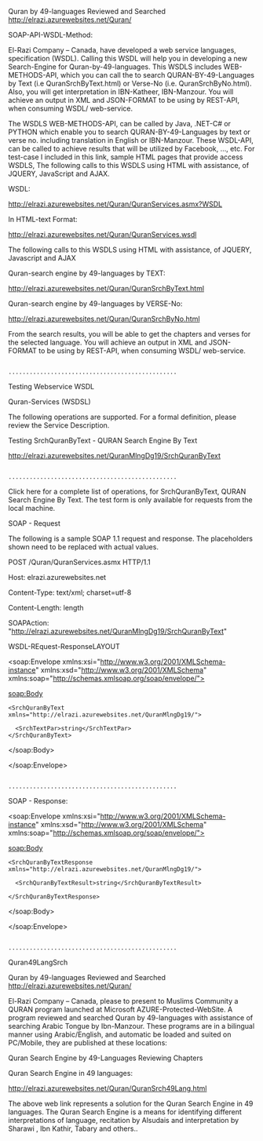 Quran by 49-languages Reviewed and Searched http://elrazi.azurewebsites.net/Quran/

SOAP-API-WSDL-Method:

El-Razi Company – Canada,  have developed a web service languages, specification (WSDL). Calling this WSDL will help you in developing a new Search-Engine for Quran-by-49-languages. This WSDLS includes WEB-METHODS-API, which you can call the to search QURAN-BY-49-Languages by Text (i.e QuranSrchByText.html) or Verse-No (i.e. QuranSrchByNo.html). Also, you will get interpretation in IBN-Katheer, IBN-Manzour. You will achieve an output in XML and JSON-FORMAT to be using by REST-API, when consuming WSDL/ web-service. 

The WSDLS WEB-METHODS-API,  can be called by Java, .NET-C# or PYTHON which enable you to search QURAN-BY-49-Languages by text or verse no. including translation in English or IBN-Manzour. These WSDL-API, can be called to achieve results that will be utilized by Facebook, …, etc. For test-case I included in this link, sample HTML pages that provide access WSDLS, The following calls to this WSDLS using HTML with assistance, of JQUERY, JavaScript and AJAX.

WSDL:

http://elrazi.azurewebsites.net/Quran/QuranServices.asmx?WSDL

In HTML-text Format:

http://elrazi.azurewebsites.net/Quran/QuranServices.wsdl

The following calls to this WSDLS using HTML with assistance, of JQUERY, Javascript and AJAX

Quran-search engine by 49-languages by TEXT:

http://elrazi.azurewebsites.net/Quran/QuranSrchByText.html

Quran-search engine by 49-languages by VERSE-No:

http://elrazi.azurewebsites.net/Quran/QuranSrchByNo.html

From the search results, you will be able to get the chapters and verses for the selected language. You will achieve an output in XML and  JSON-FORMAT to be using by REST-API, when consuming WSDL/ web-service.


                                       ................................................     

Testing Webservice WSDL

Quran-Services (WSDSL)


The following operations are supported. For a formal definition, please review the Service Description.

Testing SrchQuranByText - QURAN Search Engine By Text

http://elrazi.azurewebsites.net/QuranMlngDg19/SrchQuranByText


                                       ................................................     

Click here for a complete list of operations, for SrchQuranByText,  QURAN Search Engine By Text. The test form is only available for requests from the local machine.

SOAP  - Request

The following is a sample SOAP 1.1 request and response. The placeholders shown need to be replaced with actual values.

POST /Quran/QuranServices.asmx HTTP/1.1

Host: elrazi.azurewebsites.net

Content-Type: text/xml; charset=utf-8

Content-Length: length

SOAPAction: "http://elrazi.azurewebsites.net/QuranMlngDg19/SrchQuranByText"


WSDL-REquest-ResponseLAYOUT

<?xml version="1.0" encoding="utf-8"?>

<soap:Envelope xmlns:xsi="http://www.w3.org/2001/XMLSchema-instance" xmlns:xsd="http://www.w3.org/2001/XMLSchema" xmlns:soap="http://schemas.xmlsoap.org/soap/envelope/">

  <soap:Body>
  
    <SrchQuranByText xmlns="http://elrazi.azurewebsites.net/QuranMlngDg19/">
    
      <SrchTextPar>string</SrchTextPar>
    </SrchQuranByText>
    
  </soap:Body>
  
</soap:Envelope>

                                       ................................................     

SOAP - Response:

<?xml version="1.0" encoding="utf-8"?>

<soap:Envelope xmlns:xsi="http://www.w3.org/2001/XMLSchema-instance" xmlns:xsd="http://www.w3.org/2001/XMLSchema" xmlns:soap="http://schemas.xmlsoap.org/soap/envelope/">

  <soap:Body>
  
    <SrchQuranByTextResponse xmlns="http://elrazi.azurewebsites.net/QuranMlngDg19/">
    
      <SrchQuranByTextResult>string</SrchQuranByTextResult>
      
    </SrchQuranByTextResponse>
    
  </soap:Body>
  
</soap:Envelope>


                                       ................................................     
                                       

Quran49LangSrch        

Quran by 49-languages Reviewed and Searched http://elrazi.azurewebsites.net/Quran/

El-Razi Company – Canada, please to present to Muslims Community a QURAN program launched at Microsoft AZURE-Protected-WebSite. 
A program reviewed and searched Quran by 49-languages with assistance of searching Arabic Tongue by Ibn-Manzour. 
These programs are in a bilingual manner using Arabic/English, and automatic be loaded and suited on PC/Mobile, they are published at these locations:

Quran Search Engine by 49-Languages Reviewing Chapters


Quran Search Engine in 49 languages:

http://elrazi.azurewebsites.net/Quran/QuranSrch49Lang.html

The above web link represents a solution for the Quran Search Engine in 49 languages. The Quran Search Engine is a means for identifying 
different interpretations of language, recitation by Alsudais and interpretation by Sharawi , Ibn Kathir, Tabary and others..

